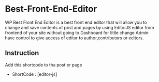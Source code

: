 # Best-Front-End-Editor
WP Best Front End Editor is a best front end editor that will allow you to change and save contents of post and pages by using EditorJS editor from frontend of your site without going to Dashboard for little change.Admin have control to give access of editor to author,contributors or editors.

## Instruction
Add this shortcode to tha post or page
- ShortCode : [editor-js]
